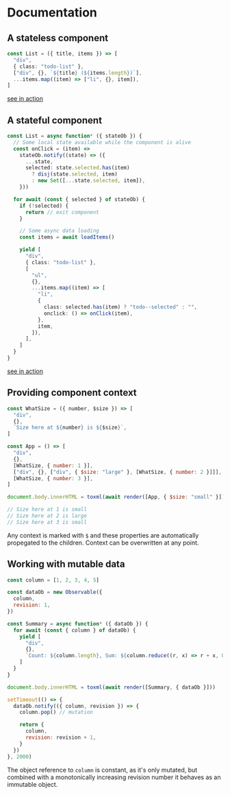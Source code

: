# Documentation

## A stateless component

```ts
const List = ({ title, items }) => [
  "div",
  { class: "todo-list" },
  ["div", {}, `${title} (${items.length})`],
  ...items.map((item) => ["li", {}, item]),
]
```

[see in action](http://rodinhart.nl/metalui/ex1.html)

## A stateful component

```ts
const List = async function* ({ stateOb }) {
  // Some local state available while the component is alive
  const onClick = (item) =>
    stateOb.notify((state) => ({
      ...state,
      selected: state.selected.has(item)
        ? disj(state.selected, item)
        : new Set([...state.selected, item]),
    }))

  for await (const { selected } of stateOb) {
    if (!selected) {
      return // exit component
    }

    // Some async data loading
    const items = await loadItems()

    yield [
      "div",
      { class: "todo-list" },
      [
        "ul",
        {},
        ...items.map((item) => [
          "li",
          {
            class: selected.has(item) ? "todo--selected" : "",
            onclick: () => onClick(item),
          },
          item,
        ]),
      ],
    ]
  }
}
```

[see in action](http://rodinhart.nl/metalui/ex2.html)

## Providing component context

```js
const WhatSize = ({ number, $size }) => [
  "div",
  {},
  `Size here at ${number} is ${$size}`,
]

const App = () => [
  "div",
  {},
  [WhatSize, { number: 1 }],
  ["div", {}, ["div", { $size: "large" }, [WhatSize, { number: 2 }]]],
  [WhatSize, { number: 3 }],
]

document.body.innerHTML = toxml(await render([App, { $size: "small" }]))

// Size here at 1 is small
// Size here at 2 is large
// Size here at 3 is small
```

Any context is marked with `$` and these properties are automatically propegated to the children. Context can be overwritten at any point.

## Working with mutable data

```js
const column = [1, 2, 3, 4, 5]

const dataOb = new Observable({
  column,
  revision: 1,
})

const Summary = async function* ({ dataOb }) {
  for await (const { column } of dataOb) {
    yield [
      "div",
      {},
      `Count: ${column.length}, Sum: ${column.reduce((r, x) => r + x, 0)}`,
    ]
  }
}

document.body.innerHTML = toxml(await render([Summary, { dataOb }]))

setTimeout(() => {
  dataOb.notify(({ column, revision }) => {
    column.pop() // mutation

    return {
      column,
      revision: revision + 1,
    }
  })
}, 2000)
```

The object reference to `column` is constant, as it's only mutated, but combined with a monotonically increasing revision number it behaves as an immutable object.

